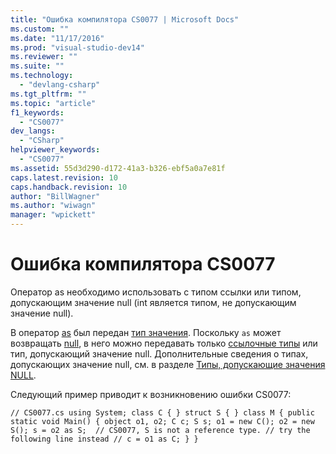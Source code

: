```yaml
---
title: "Ошибка компилятора CS0077 | Microsoft Docs"
ms.custom: ""
ms.date: "11/17/2016"
ms.prod: "visual-studio-dev14"
ms.reviewer: ""
ms.suite: ""
ms.technology: 
  - "devlang-csharp"
ms.tgt_pltfrm: ""
ms.topic: "article"
f1_keywords: 
  - "CS0077"
dev_langs: 
  - "CSharp"
helpviewer_keywords: 
  - "CS0077"
ms.assetid: 55d3d290-d172-41a3-b326-ebf5a0a7e81f
caps.latest.revision: 10
caps.handback.revision: 10
author: "BillWagner"
ms.author: "wiwagn"
manager: "wpickett"
---
```

# Ошибка компилятора CS0077
Оператор as необходимо использовать с типом ссылки или типом, допускающим значение null \(int является типом, не допускающим значение null\).  
  
 В оператор [as](../Topic/as%20\(C%23%20Reference\).md) был передан [тип значения](../Topic/Value%20Types%20\(C%23%20Reference\).md). Поскольку `as` может возвращать [null](../Topic/null%20\(C%23%20Reference\).md), в него можно передавать только [ссылочные типы](../Topic/Reference%20Types%20\(C%23%20Reference\).md) или тип, допускающий значение null. Дополнительные сведения о типах, допускающих значение null, см. в разделе [Типы, допускающие значения NULL](../Topic/Nullable%20Types%20\(C%23%20Programming%20Guide\).md).  
  
 Следующий пример приводит к возникновению ошибки CS0077:  
  
```  
// CS0077.cs using System; class C { } struct S { } class M { public static void Main() { object o1, o2; C c; S s; o1 = new C(); o2 = new S(); s = o2 as S;  // CS0077, S is not a reference type. // try the following line instead // c = o1 as C; } }  
```